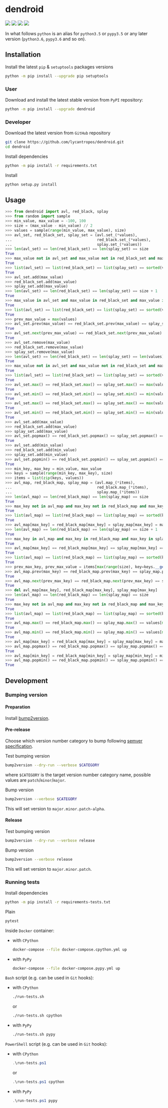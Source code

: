 dendroid
========

[![](https://dev.azure.com/lycantropos/dendroid/_apis/build/status/lycantropos.dendroid?branchName=master)](https://dev.azure.com/lycantropos/dendroid/_build/latest?branchName=master "Azure Pipelines")
[![](https://codecov.io/gh/lycantropos/dendroid/branch/master/graph/badge.svg)](https://codecov.io/gh/lycantropos/dendroid "Codecov")
[![](https://img.shields.io/github/license/lycantropos/dendroid.svg)](https://github.com/lycantropos/dendroid/blob/master/LICENSE "License")
[![](https://badge.fury.io/py/dendroid.svg)](https://badge.fury.io/py/dendroid "PyPI")

In what follows `python` is an alias for `python3.5` or `pypy3.5`
or any later version (`python3.6`, `pypy3.6` and so on).

Installation
------------

Install the latest `pip` & `setuptools` packages versions
```bash
python -m pip install --upgrade pip setuptools
```

### User

Download and install the latest stable version from `PyPI` repository:
```bash
python -m pip install --upgrade dendroid
```

### Developer

Download the latest version from `GitHub` repository
```bash
git clone https://github.com/lycantropos/dendroid.git
cd dendroid
```

Install dependencies
```bash
python -m pip install -r requirements.txt
```

Install
```bash
python setup.py install
```

Usage
-----

```python
>>> from dendroid import avl, red_black, splay
>>> from random import sample
>>> min_value, max_value = -100, 100
>>> size = (max_value - min_value) // 2
>>> values = sample(range(min_value, max_value), size)
>>> avl_set, red_black_set, splay_set = (avl.set_(*values),
...                                      red_black.set_(*values),
...                                      splay.set_(*values))
>>> len(avl_set) == len(red_black_set) == len(splay_set) == size
True
>>> max_value not in avl_set and max_value not in red_black_set and max_value not in splay_set
True
>>> list(avl_set) == list(red_black_set) == list(splay_set) == sorted(values)
True
>>> avl_set.add(max_value)
>>> red_black_set.add(max_value)
>>> splay_set.add(max_value)
>>> len(avl_set) == len(red_black_set) == len(splay_set) == size + 1
True
>>> max_value in avl_set and max_value in red_black_set and max_value in splay_set
True
>>> list(avl_set) == list(red_black_set) == list(splay_set) == sorted(values) + [max_value]
True
>>> prev_max_value = max(values)
>>> avl_set.prev(max_value) == red_black_set.prev(max_value) == splay_set.prev(max_value) == prev_max_value
True
>>> avl_set.next(prev_max_value) == red_black_set.next(prev_max_value) == splay_set.next(prev_max_value) == max_value
True
>>> avl_set.remove(max_value)
>>> red_black_set.remove(max_value)
>>> splay_set.remove(max_value)
>>> len(avl_set) == len(red_black_set) == len(splay_set) == len(values)
True
>>> max_value not in avl_set and max_value not in red_black_set and max_value not in splay_set
True
>>> list(avl_set) == list(red_black_set) == list(splay_set) == sorted(values)
True
>>> avl_set.max() == red_black_set.max() == splay_set.max() == max(values)
True
>>> avl_set.min() == red_black_set.min() == splay_set.min() == min(values)
True
>>> avl_set.max() == red_black_set.max() == splay_set.max() == max(values)
True
>>> avl_set.min() == red_black_set.min() == splay_set.min() == min(values)
True
>>> avl_set.add(max_value)
>>> red_black_set.add(max_value)
>>> splay_set.add(max_value)
>>> avl_set.popmax() == red_black_set.popmax() == splay_set.popmax() == max_value
True
>>> avl_set.add(min_value)
>>> red_black_set.add(min_value)
>>> splay_set.add(min_value)
>>> avl_set.popmin() == red_black_set.popmin() == splay_set.popmin() == min_value
True
>>> min_key, max_key = min_value, max_value
>>> keys = sample(range(min_key, max_key), size)
>>> items = list(zip(keys, values))
>>> avl_map, red_black_map, splay_map = (avl.map_(*items),
...                                      red_black.map_(*items),
...                                      splay.map_(*items))
>>> len(avl_map) == len(red_black_map) == len(splay_map) == size
True
>>> max_key not in avl_map and max_key not in red_black_map and max_key not in splay_map
True
>>> list(avl_map) == list(red_black_map) == list(splay_map) == sorted(keys)
True
>>> avl_map[max_key] = red_black_map[max_key] = splay_map[max_key] = max_value
>>> len(avl_map) == len(red_black_map) == len(splay_map) == size + 1
True
>>> max_key in avl_map and max_key in red_black_map and max_key in splay_map
True
>>> avl_map[max_key] == red_black_map[max_key] == splay_map[max_key] == max_value
True
>>> list(avl_map) == list(red_black_map) == list(splay_map) == sorted(keys) + [max_key]
True
>>> prev_max_key, prev_max_value = items[max(range(size), key=keys.__getitem__)]
>>> avl_map.prev(max_key) == red_black_map.prev(max_key) == splay_map.prev(max_key) == prev_max_value
True
>>> avl_map.next(prev_max_key) == red_black_map.next(prev_max_key) == splay_map.next(prev_max_key) == max_value
True
>>> del avl_map[max_key], red_black_map[max_key], splay_map[max_key]
>>> len(avl_map) == len(red_black_map) == len(splay_map) == size
True
>>> max_key not in avl_map and max_key not in red_black_map and max_key not in splay_map
True
>>> list(avl_map) == list(red_black_map) == list(splay_map) == sorted(keys)
True
>>> avl_map.max() == red_black_map.max() == splay_map.max() == values[max(range(size), key=keys.__getitem__)]
True
>>> avl_map.min() == red_black_map.min() == splay_map.min() == values[min(range(size), key=keys.__getitem__)]
True
>>> avl_map[max_key] = red_black_map[max_key] = splay_map[max_key] = max_value
>>> avl_map.popmax() == red_black_map.popmax() == splay_map.popmax() == max_value
True
>>> avl_map[min_key] = red_black_map[min_key] = splay_map[min_key] = min_value
>>> avl_map.popmin() == red_black_map.popmin() == splay_map.popmin() == min_value
True

```

Development
-----------

### Bumping version

#### Preparation

Install
[bump2version](https://github.com/c4urself/bump2version#installation).

#### Pre-release

Choose which version number category to bump following [semver
specification](http://semver.org/).

Test bumping version
```bash
bump2version --dry-run --verbose $CATEGORY
```

where `$CATEGORY` is the target version number category name, possible
values are `patch`/`minor`/`major`.

Bump version
```bash
bump2version --verbose $CATEGORY
```

This will set version to `major.minor.patch-alpha`. 

#### Release

Test bumping version
```bash
bump2version --dry-run --verbose release
```

Bump version
```bash
bump2version --verbose release
```

This will set version to `major.minor.patch`.

### Running tests

Install dependencies
```bash
python -m pip install -r requirements-tests.txt
```

Plain
```bash
pytest
```

Inside `Docker` container:
- with `CPython`
  ```bash
  docker-compose --file docker-compose.cpython.yml up
  ```
- with `PyPy`
  ```bash
  docker-compose --file docker-compose.pypy.yml up
  ```

`Bash` script (e.g. can be used in `Git` hooks):
- with `CPython`
  ```bash
  ./run-tests.sh
  ```
  or
  ```bash
  ./run-tests.sh cpython
  ```

- with `PyPy`
  ```bash
  ./run-tests.sh pypy
  ```

`PowerShell` script (e.g. can be used in `Git` hooks):
- with `CPython`
  ```powershell
  .\run-tests.ps1
  ```
  or
  ```powershell
  .\run-tests.ps1 cpython
  ```
- with `PyPy`
  ```powershell
  .\run-tests.ps1 pypy
  ```
